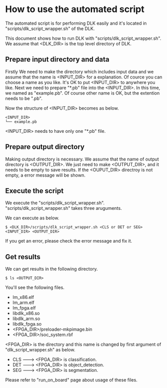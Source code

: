 # How to use the automated script

The automated script is for performing DLK easily and it's located in "scripts/dlk_script_wrapper.sh" of the DLK.

This document shows how to run DLK with "scripts/dlk_script_wrapper.sh".
We assume that <DLK_DIR> is the top level directory of DLK.


## Prepare input directory and data

Firstly We need to make the directory which includes input data and we assume that the name is <INPUT_DIR> for a explanation.
Of cource you can choose a name as you like. 
It's OK to put <INPUT_DIR> to anywhere you like.
Next we need to prepare "*.pb" file into the <INPUT_DIR>. 
In this time, we named as "example.pb".
Of course other name is OK, but the extention needs to be ".pb".

Now the structure of <INPUT_DIR> becomes as below.

    <INPUT_DIR>
    └── example.pb

<INPUT_DIR> needs to have only one "*.pb" file.

## Prepare output directory

Making output directory is necessary.
We assume that the name of output directory is <OUTPUT_DIR>.
We just need to make <OUTPUT_DIR>, and it needs to be empty to save results.
If the <OUPUT_DIR> directroy is not empty, a error message will be shown.

## Execute the script


We execute the "scripts/dlk_script_wrapper.sh".
"scripts/dlk_script_wrapper.sh" takes three aruguments.

We can execute as below. 

    $ <DLK_DIR>/scripts/dlk_script_wrapper.sh <CLS or DET or SEG> <INPUT_DIR> <OUTPUT_DIR>

If you get an error, please check the error message and fix it.

## Get results

We can get results in the following directory.

    $ ls <OUTPUT_DIR>

You'll see the following files.

* lm_x86.elf
* lm_arm.elf
* lm_fpga.elf
* libdlk_x86.so
* libdlk_arm.so
* libdlk_fpga.so
* <FPGA_DIR>/preloader-mkpimage.bin
* <FPGA_DIR>/soc_system.rbf

<FPGA_DIR> is the directory and this name is changed by first argument of "dlk_script_wrapper.sh" as below.
* CLS ---> <FPGA_DIR> is classification.
* DET ---> <FPGA_DIR> is object_detection.
* SEG ---> <FPGA_DIR> is segmentation.

Please refer to "run_on_board" page about usage of these files.
